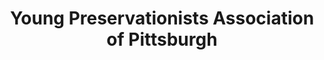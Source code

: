 ---
layout: repo
title: "Young Preservationists Association of Pittsburgh"
id: 14201
permalink: repos/14201/
---